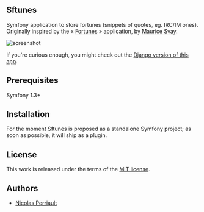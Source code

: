 Sftunes
-------

Symfony application to store fortunes (snippets of quotes, eg. IRC/IM ones). Originally inspired by the « [Fortunes](http://fortunes.inertie.org/) » application, by [Maurice Svay](http://svay.com/).

![screenshot](http://files.droplr.com/files/6619162/RKP6D.djortunes.png "Example app screen")

If you're curious enough, you might check out the [Django version of this app](http://github.com/n1k0/djortunes). 

Prerequisites
-------------

Symfony 1.3+

Installation
------------

For the moment Sftunes is proposed as a standalone Symfony project; as soon as possible, it will ship as a plugin.

License
-------

This work is released under the terms of the [MIT license](http://en.wikipedia.org/wiki/MIT_License).

Authors
-------

 * [Nicolas Perriault](http://github.com/n1k0)